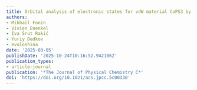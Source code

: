 ```yaml
---
title: Orbital analysis of electronic states for vdW material CoPS3 by scanning probe microscopy
authors:
- Mikhail Fonin
- Vivien Enenkel
- Iva Šrut Rakić
- Yuriy Dedkov
- evoloshina
date: '2025-03-05'
publishDate: '2025-10-24T10:16:52.942106Z'
publication_types:
- article-journal
publication: '*The Journal of Physical Chemistry C*'
doi: 'https://doi.org/10.1021/acs.jpcc.5c00330'
---
```

